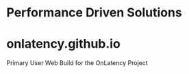 # Performance Driven Solutions

# onlatency.github.io
Primary User Web Build for the OnLatency Project



